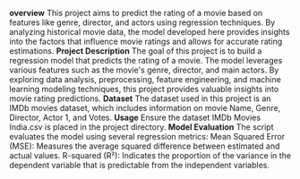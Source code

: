 **overview**
This project aims to predict the rating of a movie based on features like genre, director, and actors using regression techniques. 
By analyzing historical movie data, the model developed here provides insights into the factors that influence movie ratings and allows for accurate rating estimations.
**Project Description**
The goal of this project is to build a regression model that predicts the rating of a movie. 
The model leverages various features such as the movie's genre, director, and main actors.
By exploring data analysis, preprocessing, feature engineering, and machine learning modeling techniques, this project provides valuable insights into movie rating predictions.
**Dataset**
The dataset used in this project is an IMDb movies dataset, which includes information on movie Name, Genre, Director, Actor 1, and Votes.
**Usage**
Ensure the dataset IMDb Movies India.csv is placed in the project directory.
**Model Evaluation**
The script evaluates the model using several regression metrics:
Mean Squared Error (MSE): Measures the average squared difference between estimated and actual values.
R-squared (R²): Indicates the proportion of the variance in the dependent variable that is predictable from the independent variables.

